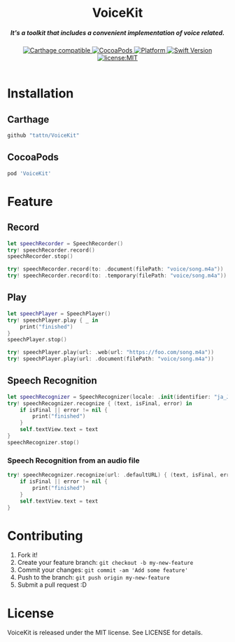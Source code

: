 <h1 align="center">VoiceKit</h1>

<h5 align="center">It's a toolkit that includes a convenient implementation of voice related.</h5>

<div align="center">
  <a href="https://github.com/Carthage/Carthage">
    <img src="https://img.shields.io/badge/Carthage-compatible-4BC51D.svg?style=flat" alt="Carthage compatible" />
  </a>
  <a href="http://cocoapods.org/pods/VoiceKit">
    <img src="https://img.shields.io/cocoapods/v/VoiceKit.svg" alt="CocoaPods" />
  </a>
  <a href="http://cocoapods.org/pods/VoiceKit">
    <img src="https://img.shields.io/cocoapods/p/VoiceKit.svg" alt="Platform" />
  </a>
  <a href="https://developer.apple.com/swift">
    <img src="https://img.shields.io/badge/Swift-4-F16D39.svg" alt="Swift Version" />
  </a>
  <a href="./LICENSE">
    <img src="https://img.shields.io/badge/license-MIT-green.svg?style=flat-square" alt="license:MIT" />
  </a>
</div>

<br />

# Installation

## Carthage

```ruby
github "tattn/VoiceKit"
```

## CocoaPods

```ruby
pod 'VoiceKit'
```

# Feature

## Record

```swift
let speechRecorder = SpeechRecorder()
try! speechRecorder.record()
speechRecorder.stop()
```

```swift
try! speechRecorder.record(to: .document(filePath: "voice/song.m4a"))
try! speechRecorder.record(to: .temporary(filePath: "voice/song.m4a"))
```

## Play

```swift
let speechPlayer = SpeechPlayer()
try! speechPlayer.play { _ in
    print("finished")
}
speechPlayer.stop()
```

```swift
try! speechPlayer.play(url: .web(url: "https://foo.com/song.m4a"))
try! speechPlayer.play(url: .document(filePath: "voice/song.m4a"))
```

## Speech Recognition

```swift
let speechRecognizer = SpeechRecognizer(locale: .init(identifier: "ja_JP"))!
try! speechRecognizer.recognize { (text, isFinal, error) in
    if isFinal || error != nil {
        print("finished")
    }
    self.textView.text = text
}
speechRecognizer.stop()
```

### Speech Recognition from an audio file

```swift
try! speechRecognizer.recognize(url: .defaultURL) { (text, isFinal, error) in
	if isFinal || error != nil {
		print("finished")
	}
	self.textView.text = text
}
```

# Contributing

1. Fork it!
2. Create your feature branch: `git checkout -b my-new-feature`
3. Commit your changes: `git commit -am 'Add some feature'`
4. Push to the branch: `git push origin my-new-feature`
5. Submit a pull request :D

# License

VoiceKit is released under the MIT license. See LICENSE for details.
